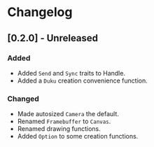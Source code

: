 # Changelog

## [0.2.0] - Unreleased

### Added

- Added `Send` and `Sync` traits to Handle.
- Added a `Duku` creation convenience function.

### Changed

- Made autosized `Camera` the default.
- Renamed `Framebuffer` to `Canvas`.
- Renamed drawing functions.
- Added `Option` to some creation functions.
